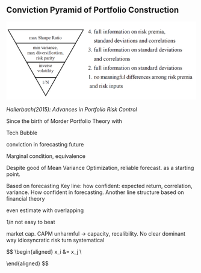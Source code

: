 #

## Conviction Pyramid of Portfolio Construction


![Image of Pyramid](asset/portfolio_pyramid.png)

*Hallerbach(2015): Advances in Portfolio Risk Control*


Since the birth of Morder Portfolio Theory with 

Tech Bubble

conviction in forecasting future

Marginal condition, equivalence

Despite good of Mean Variance Optimization, reliable forecast. as a starting point.

Based on forecasting
Key line: how confident: expected return, correlation, variance. How confident in forecasting.
Another line structure based on financial theory



even estimate with overlapping

1/n not easy to beat

market cap. 
CAPM unharmful -> capacity, recalibility. No clear dominant way 
idiosyncratic risk turn systematical

$$
\begin{aligned}
x_i &= x_j \\

\end{aligned}
$$

